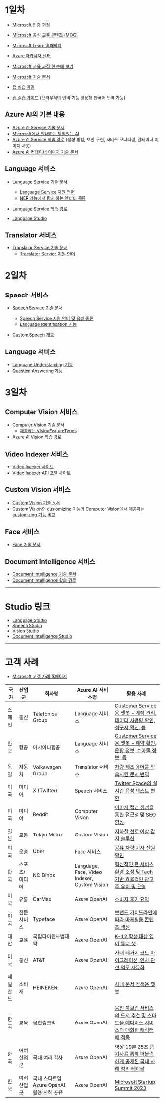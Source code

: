 # 1일차

- [Microsoft 인증 과정](https://learn.microsoft.com/certifications/)
- [Microsoft 공식 교육 콘텐츠 (MOC)](https://aka.ms/MOC)
- [Microsoft Learn 홈페이지](https://learn.microsoft.com/)
- [Azure 아키텍쳐 센터](https://learn.microsoft.com/azure/architecture/)
- [Microsoft 교육 과정 한 눈에 보기](https://aka.ms/TrainCertPoster)
- [Microsoft 기술 문서](https://learn.microsoft.com/docs/)

- [랩 실습 파일](https://github.com/MicrosoftLearning/AI-102-AIEngineer)
- [랩 실습 가이드](https://microsoftlearning.github.io/AI-102-AIEngineer) (브라우저의 번역 기능 활용해 한국어 번역 가능)

## Azure AI의 기본 내용
- [Azure AI Service 기술 문서](https://learn.microsoft.com/en-us/azure/ai-services/what-are-ai-services)
- [Microsoft에서 안내하는 책임있는 AI](https://www.microsoft.com/ai/responsible-ai)
- [Azure AI Service 학습 경로](https://learn.microsoft.com/en-us/training/paths/get-started-azure-ai/) (생성 방법, 보안 구현, 서비스 모니터링, 컨테이너 이미지 사용)
- [Azure AI 컨테이너 이미지 기술 문서](https://learn.microsoft.com/en-us/azure/ai-services/cognitive-services-container-support)

## Language 서비스
- [Language Service 기술 문서](https://learn.microsoft.com/en-us/azure/ai-services/language-service/overview)
  - [Language Service 지원 언어](https://learn.microsoft.com/en-us/azure/ai-services/language-service/concepts/language-support)
  - [NER 기능에서 탐지 하는 엔터티 종류](https://learn.microsoft.com/en-us/azure/ai-services/language-service/named-entity-recognition/concepts/named-entity-categories?tabs=ga-api)

- [Language Service 학습 경로](https://learn.microsoft.com/en-us/training/paths/develop-language-solutions-azure-ai/)
- [Language Studio](https://language.cognitive.azure.com/)

## Translator 서비스
- [Translator Service 기술 문서](https://learn.microsoft.com/en-us/azure/ai-services/translator/translator-overview)
  - [Translator Service 지원 언어](https://learn.microsoft.com/en-us/azure/ai-services/translator/language-support)

# 2일차

## Speech 서비스

- [Speech Service 기술 문서](https://learn.microsoft.com/en-us/azure/ai-services/speech-service/overview)
  - [Speech Service 지원 언어 및 음성 종류](https://learn.microsoft.com/en-us/azure/ai-services/speech-service/language-support)
  - [Language Identification 기능](https://learn.microsoft.com/en-us/azure/ai-services/speech-service/language-identification?tabs=continuous&pivots=programming-language-python#speech-to-text)

- [Custom Speech 개요](https://learn.microsoft.com/en-us/azure/ai-services/speech-service/custom-speech-overview)

## Language 서비스
- [Language Understanding 기능](https://learn.microsoft.com/en-us/azure/ai-services/language-service/conversational-language-understanding/overview)
- [Question Answering 기능](https://learn.microsoft.com/en-us/azure/ai-services/language-service/question-answering/overview)

# 3일차

## Computer Vision 서비스
- [Computer Vision 기술 문서](https://learn.microsoft.com/en-us/azure/ai-services/computer-vision/overview-image-analysis?tabs=4-0#analyze-image)
  - [제공되는 VisionFeatureTypes](https://learn.microsoft.com/en-us/python/api/azure-cognitiveservices-vision-computervision/azure.cognitiveservices.vision.computervision.models.visualfeaturetypes?view=azure-python-preview)
- [Azure AI Vision 학습 경로](https://learn.microsoft.com/en-us/training/paths/create-computer-vision-solutions-azure-ai/)

## Video Indexer 서비스
- [Video Indexer 사이트](https://videoindexer.ai/)
- [Video Indexer API 포탈 사이트](https://api-portal.videoindexer.ai/)

## Custom Vision 서비스
- [Custom Vision 기술 문서](https://learn.microsoft.com/en-us/azure/ai-services/custom-vision-service/overview)
- [Custom Vision의 customizing 기능과 Computer Vision에서 제공하는 customizing 기능 비교](https://learn.microsoft.com/en-us/azure/ai-services/custom-vision-service/concepts/compare-alternatives)

## Face 서비스
- [Face 기술 문서](https://learn.microsoft.com/en-us/azure/ai-services/computer-vision/overview-identity)

## Document Intelligence 서비스
- [Document Intelligence 기술 문서](https://learn.microsoft.com/en-us/azure/ai-services/document-intelligence/overview)
- [Document Intelligence 학습 경로](https://learn.microsoft.com/en-us/training/paths/extract-data-from-forms-document-intelligence/)

-----
# Studio 링크
- [Language Studio](https://language.cognitive.azure.com/)
- [Speech Studio](https://speech.microsoft.com/portal)
- [Vision Studio](https://portal.vision.cognitive.azure.com/)
- [Document Intelligence Studio](https://documentintelligence.ai.azure.com/)

-----
# 고객 사례

- [Microsoft 고객 사례 홈페이지](https://customers.microsoft.com/)

| 국가  | 산업군 | 회사명              | Azure AI 서비스명  | 활용 사례 |
| --- | --- | ---------------- | -------------- | ----- |
| 스페인 | 통신  | Telefonica Group | Language 서비스   | [Customer Service용 챗봇 - 계정 관리, 데이터 사용량 확인, 청구서 확인, 등](https://customers.microsoft.com/en-us/story/1650642611593738736-telefonica-media-telco-cognitive-services-azure) |
| 한국  | 항공 | 아시아나항공            | Language 서비스  | [Customer Service용 챗봇 - 예약 확인, 운항 정보, 수하물 정보, 등](https://news.microsoft.com/ko-kr/2017/11/29/asiana_chatbot/) |
| 독일  | 자동차 | Volkswagen Group | Translator 서비스 | [차량 제조 용어를 학습시킨 문서 번역](https://customers.microsoft.com/en-us/story/779468-volkswagen-azure-automotive-en) |
| 미국  | 미디어 | X (Twitter)            | Speech 서비스  | [Twitter Space의 실시간 음성 텍스트 변환](https://customers.microsoft.com/en-us/story/1533249396837116946-twitter-media-entertainment-azure) |
| 미국  | 미디어 | Reddit          | Computer Vision  | [이미지 캡션 생성을 통한 접근성 및 SEO 향상](https://customers.microsoft.com/en-us/story/1634664504427056612-reddit-media-and-entertainment-azure-cognitive-service-for-vision) |
| 일본  | 교통 | Tokyo Metro          | Custom Vision  | [지하철 선로 이상 감지 솔루션](https://customers.microsoft.com/en-us/story/1584832935479879254-tokyo-metro-travel-transportation-azure-en-japan) |
| 미국  | 운송 | Uber            | Face 서비스  | [공유 차량 기사 신원 확인](https://news.microsoft.com/transform/how-uber-is-using-driver-selfies-to-enhance-security-powered-by-microsoft-cognitive-services/) |
| 한국  | 스포츠/미디어 | NC Dinos            | Language, Face, Video Indexer, Custom Vision  | [혁신적인 팬 서비스 환경 조성 및 Tech 기반 효율적인 광고주 유치 및 운영](https://customers.microsoft.com/en-us/story/1444906748733662480-nc-dinos-media-entertainment-azure-ko-korea) |
| 미국  | 유통 | CarMax            | Azure OpenAI  | [소비자 후기 요약](https://customers.microsoft.com/en-us/story/1501304071775762777-carmax-retailer-azure-openai-service) |
| 미국  | 전문 서비스 | Typeface            | Azure OpenAI  | [브랜드 가이드라인에 따라 마케팅용 콘텐츠 생성](https://customers.microsoft.com/en-us/story/1637196302736110361-typeface-professional-services-azure-openai-service) |
| 대만  | 교육 | 국립타이완사범대학         | Azure OpenAI  | [K-12 학생 대상 영어 튜터 챗](https://customers.microsoft.com/en-us/story/1637196302736110361-typeface-professional-services-azure-openai-service) |
| 미국  | 통신 | AT&T         | Azure OpenAI  | [사내 레거시 코드 마이그레이션, 인사 관련 업무 자동화](https://customers.microsoft.com/en-us/story/1637511309136244127-att-telecommunications-azure-openai-service) |
| 네덜란드 | 소비재 | HEINEKEN         | Azure OpenAI  | [사내 문서 검색용 챗봇](https://customers.microsoft.com/en-us/story/1685696409285197342-heineken-consumer-goods-azure-ai) |
| 한국  | 교육 | 웅진씽크빅         | Azure OpenAI  | [웅진 북클럽 서비스의 도서 추천 및 스마트올 메타버스 서비스의 대화형 캐릭터에 접목](https://customers.microsoft.com/en-us/story/1671082509541993808-woongjin-thinkbig-primary-and-secondary-edu-azure-ko-korea) |
| 한국  | 여러 산업군 | 국내 여러 회사         | Azure OpenAI  | [영상 19분 25초 쯤 기사를 통해 퍼블릭 하게 공개된 국내 사례 정리 테이블](https://youtu.be/mxlmuk7H1do?si=snuxZvMjDSUvSaxy&t=1165) |
| 한국  | 여러 산업군 | 국내 스타트업 Azure OpenAI 활용 사례 공유    | Azure OpenAI  | [Microsoft Startup Summit 2023](https://www.youtube.com/playlist?list=PLGh_JNxzXsX9NSm-iyAdS4Ioco0vp4jtq) |

